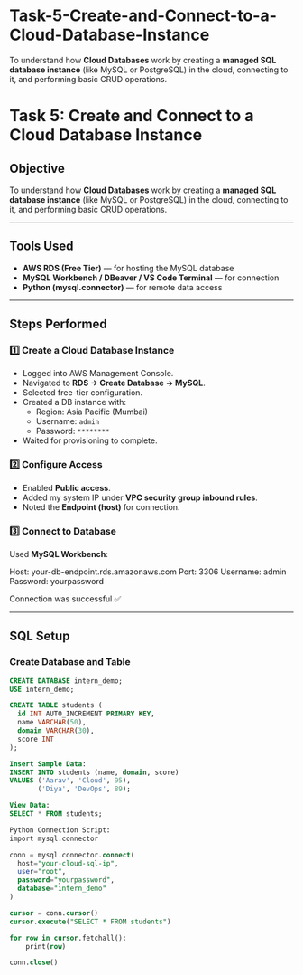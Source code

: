 # Task-5-Create-and-Connect-to-a-Cloud-Database-Instance
To understand how **Cloud Databases** work by creating a **managed SQL database instance** (like MySQL or PostgreSQL) in the cloud, connecting to it, and performing basic CRUD operations.

# Task 5: Create and Connect to a Cloud Database Instance

## Objective

To understand how **Cloud Databases** work by creating a **managed SQL database instance** (like MySQL or PostgreSQL) in the cloud, connecting to it, and performing basic CRUD operations.

---

## Tools Used

- **AWS RDS (Free Tier)** — for hosting the MySQL database
- **MySQL Workbench / DBeaver / VS Code Terminal** — for connection
- **Python (mysql.connector)** — for remote data access

---

## Steps Performed

### 1️⃣ Create a Cloud Database Instance
- Logged into AWS Management Console.
- Navigated to **RDS → Create Database → MySQL**.
- Selected free-tier configuration.
- Created a DB instance with:
  - Region: Asia Pacific (Mumbai)
  - Username: `admin`
  - Password: `********`
- Waited for provisioning to complete.

### 2️⃣ Configure Access
- Enabled **Public access**.
- Added my system IP under **VPC security group inbound rules**.
- Noted the **Endpoint (host)** for connection.

### 3️⃣ Connect to Database
Used **MySQL Workbench**:

Host: your-db-endpoint.rds.amazonaws.com
Port: 3306
Username: admin
Password: yourpassword


Connection was successful ✅

---

## SQL Setup

### Create Database and Table
```sql
CREATE DATABASE intern_demo;
USE intern_demo;

CREATE TABLE students (
  id INT AUTO_INCREMENT PRIMARY KEY,
  name VARCHAR(50),
  domain VARCHAR(30),
  score INT
);

Insert Sample Data:
INSERT INTO students (name, domain, score)
VALUES ('Aarav', 'Cloud', 95),
       ('Diya', 'DevOps', 89);

View Data:
SELECT * FROM students;

Python Connection Script:
import mysql.connector

conn = mysql.connector.connect(
  host="your-cloud-sql-ip",
  user="root",
  password="yourpassword",
  database="intern_demo"
)

cursor = conn.cursor()
cursor.execute("SELECT * FROM students")

for row in cursor.fetchall():
    print(row)

conn.close()


